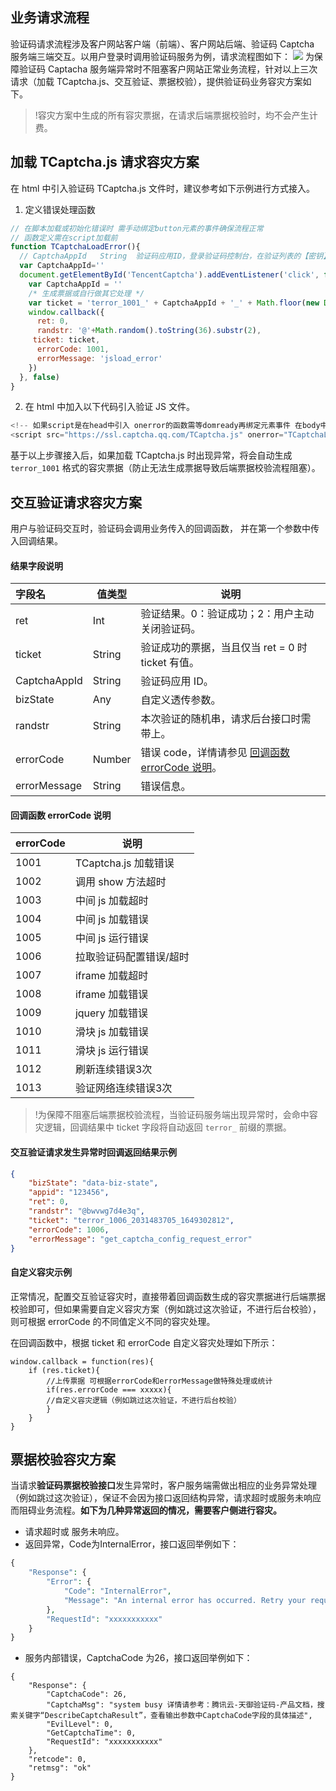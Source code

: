 ## 业务请求流程
验证码请求流程涉及客户网站客户端（前端）、客户网站后端、验证码 Captcha 服务端三端交互。以用户登录时调用验证码服务为例，请求流程图如下：
![](https://qcloudimg.tencent-cloud.cn/raw/1d3e8bf833d685eec0183a4079429006.png)
为保障验证码 Captacha 服务端异常时不阻塞客户网站正常业务流程，针对以上三次请求（加载 TCaptcha.js、交互验证、票据校验），提供验证码业务容灾方案如下。
> !容灾方案中生成的所有容灾票据，在请求后端票据校验时，均不会产生计费。

## 加载 TCaptcha.js 请求容灾方案
在 html 中引入验证码 TCaptcha.js 文件时，建议参考如下示例进行方式接入。
1. 定义错误处理函数
``` javascript
// 在脚本加载或初始化错误时 需手动绑定button元素的事件确保流程正常
// 函数定义需在script加载前
function TCaptchaLoadError(){
  // CaptchaAppId   String  验证码应用ID，登录验证码控制台，在验证列表的【密钥】列，即可查看到CaptchaAppId
  var CaptchaAppId=''
  document.getElementById('TencentCaptcha').addEventListener('click', function () {
    var CaptchaAppId = ''
    /* 生成票据或自行做其它处理 */
    var ticket = 'terror_1001_' + CaptchaAppId + '_' + Math.floor(new Date().getTime()/1000)
    window.callback({
      ret: 0,
      randstr: '@'+Math.random().toString(36).substr(2),
     ticket: ticket,
      errorCode: 1001,
      errorMessage: 'jsload_error'
    })
  }, false)
}
```
2. 在 html 中加入以下代码引入验证 JS 文件。
``` javascript
<!-- 如果script是在head中引入 onerror的函数需等domready再绑定元素事件 在body中加载无需等待 -->
<script src="https://ssl.captcha.qq.com/TCaptcha.js" onerror="TCaptchaLoadError()"></script>
```

基于以上步骤接入后，如果加载 TCaptcha.js 时出现异常，将会自动生成 `terror_1001` 格式的容灾票据（防止无法生成票据导致后端票据校验流程阻塞）。

## 交互验证请求容灾方案
用户与验证码交互时，验证码会调用业务传入的回调函数， 并在第一个参数中传入回调结果。

#### 结果字段说明

| 字段名       | 值类型 | 说明                                                       |
| :----------- | ------ | ---------------------------------------------------------- |
| ret          | Int    | 验证结果。0：验证成功；2：用户主动关闭验证码。             |
| ticket       | String | 验证成功的票据，当且仅当 ret = 0 时 ticket 有值。          |
| CaptchaAppId | String | 验证码应用 ID。                                            |
| bizState     | Any    | 自定义透传参数。                                           |
| randstr      | String | 本次验证的随机串，请求后台接口时需带上。                   |
| errorCode    | Number | 错误 code，详情请参见 [回调函数 errorCode 说明](#errCode)。|
| errorMessage | String | 错误信息。                                                  |

#### 回调函数 errorCode 说明[](id:errCode)

| errorCode | 说明                    |
| :-------- | ----------------------- |
| 1001      | TCaptcha.js 加载错误    |
| 1002      | 调用 show 方法超时      |
| 1003      | 中间 js 加载超时        |
| 1004      | 中间 js 加载错误        |
| 1005      | 中间 js 运行错误        |
| 1006      | 拉取验证码配置错误/超时 |
| 1007      | iframe 加载超时         |
| 1008      | iframe 加载错误         |
| 1009      | jquery 加载错误         |
| 1010      | 滑块 js 加载错误        |
| 1011      | 滑块 js 运行错误        |
| 1012      | 刷新连续错误3次         |
| 1013      | 验证网络连续错误3次     |
> !为保障不阻塞后端票据校验流程，当验证码服务端出现异常时，会命中容灾逻辑，回调结果中 ticket 字段将自动返回 `terror_` 前缀的票据。

#### 交互验证请求发生异常时回调返回结果示例
```json
{
    "bizState": "data-biz-state",
    "appid": "123456",
    "ret": 0,
    "randstr": "@bwvwg7d4e3q",
    "ticket": "terror_1006_2031483705_1649302812",
    "errorCode": 1006,
    "errorMessage": "get_captcha_config_request_error"
}
```

#### 自定义容灾示例
正常情况，配置交互验证容灾时，直接带着回调函数生成的容灾票据进行后端票据校验即可，但如果需要自定义容灾方案（例如跳过这次验证，不进行后台校验），则可根据 errorCode 的不同值定义不同的容灾处理。

在回调函数中，根据 ticket 和 errorCode 自定义容灾处理如下所示：
``` 
window.callback = function(res){
	if (res.ticket){
    	//上传票据 可根据errorCode和errorMessage做特殊处理或统计
		if(res.errorCode === xxxxx){
       	//自定义容灾逻辑（例如跳过这次验证，不进行后台校验）
		}
  	}
}
```


## 票据校验容灾方案
当请求**验证码票据校验接口**发生异常时，客户服务端需做出相应的业务异常处理（例如跳过这次验证），保证不会因为接口返回结构异常，请求超时或服务未响应而阻碍业务流程。**如下为几种异常返回的情况，需要客户侧进行容灾。**
- 请求超时或 服务未响应。
- 返回异常，Code为InternalError，接口返回举例如下：
```php
{
    "Response": {
        "Error": {
            "Code": "InternalError",
            "Message": "An internal error has occurred. Retry your request, but if the problem persists, contact us."
        },
        "RequestId": "xxxxxxxxxxx"
    }
}
```
- 服务内部错误，CaptchaCode 为26，接口返回举例如下：
``` 
{
    "Response": {
        "CaptchaCode": 26,
        "CaptchaMsg": "system busy 详情请参考：腾讯云-天御验证码-产品文档，搜索关键字“DescribeCaptchaResult”，查看输出参数中CaptchaCode字段的具体描述",
        "EvilLevel": 0,
        "GetCaptchaTime": 0,
        "RequestId": "xxxxxxxxxxx"
    },
    "retcode": 0,
    "retmsg": "ok"
}
```
